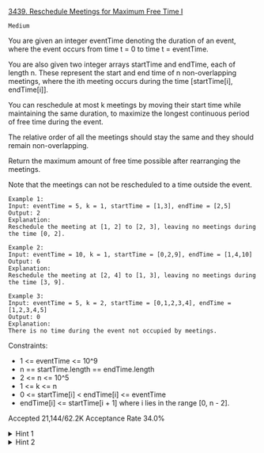[3439. Reschedule Meetings for Maximum Free Time I](https://leetcode.com/problems/reschedule-meetings-for-maximum-free-time-i)

`Medium`

You are given an integer eventTime denoting the duration of an event, where the event occurs from time t = 0 to time t = eventTime.

You are also given two integer arrays startTime and endTime, each of length n. These represent the start and end time of n non-overlapping meetings, where the ith meeting occurs during the time [startTime[i], endTime[i]].

You can reschedule at most k meetings by moving their start time while maintaining the same duration, to maximize the longest continuous period of free time during the event.

The relative order of all the meetings should stay the same and they should remain non-overlapping.

Return the maximum amount of free time possible after rearranging the meetings.

Note that the meetings can not be rescheduled to a time outside the event.

```
Example 1:
Input: eventTime = 5, k = 1, startTime = [1,3], endTime = [2,5]
Output: 2
Explanation:
Reschedule the meeting at [1, 2] to [2, 3], leaving no meetings during the time [0, 2].

Example 2:
Input: eventTime = 10, k = 1, startTime = [0,2,9], endTime = [1,4,10]
Output: 6
Explanation:
Reschedule the meeting at [2, 4] to [1, 3], leaving no meetings during the time [3, 9].

Example 3:
Input: eventTime = 5, k = 2, startTime = [0,1,2,3,4], endTime = [1,2,3,4,5]
Output: 0
Explanation:
There is no time during the event not occupied by meetings.
```

Constraints:

- 1 <= eventTime <= 10^9
- n == startTime.length == endTime.length
- 2 <= n <= 10^5
- 1 <= k <= n
- 0 <= startTime[i] < endTime[i] <= eventTime
- endTime[i] <= startTime[i + 1] where i lies in the range [0, n - 2].

Accepted
21,144/62.2K
Acceptance Rate
34.0%

<details>
<summary>Hint 1</summary>

In a sequence of K meetings and K + 1 gaps, you could move all meetings to the start of the sequence to get the max free time.

</details>
<details>
<summary>Hint 2</summary>

Use a sliding window of K + 1 size to store sum of gaps and take the maximum.

</details>
